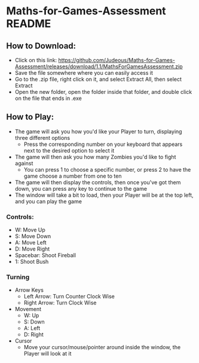 # Maths-for-Games-Assessment README

## How to Download:
* Click on this link: https://github.com/Judeous/Maths-for-Games-Assessment/releases/download/1.1/MathsForGamesAssessment.zip
* Save the file somewhere where you can easily access it
* Go to the .zip file, right click on it, and select Extract All, then select Extract
* Open the new folder, open the folder inside that folder, and double click on the file that ends in .exe

## How to Play:
* The game will ask you how you'd like your Player to turn, displaying three different options
  * Press the corresponding number on your keyboard that appears next to the desired option to select it
* The game will then ask you how many Zombies you'd like to fight against
  * You can press 1 to choose a specific number, or press 2 to have the game choose a number from one to ten
* The game will then display the controls, then once you've got them down, you can press any key to continue to the game
* The window will take a bit to load, then your Player will be at the top left, and you can play the game

### Controls:
* W: Move Up
* S: Move Down
* A: Move Left
* D: Move Right
* Spacebar: Shoot Fireball
* 1: Shoot Bush

### Turning
* Arrow Keys
  * Left Arrow:  Turn Counter Clock Wise
  * Right Arrow: Turn Clock Wise
* Movement
  * W: Up
  * S: Down
  * A: Left
  * D: Right
* Cursor
  * Move your cursor/mouse/pointer around inside the window, the Player will look at it
